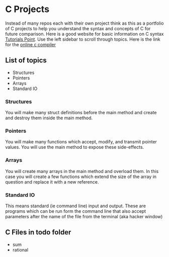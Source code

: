 # C Projects
Instead of many repos each with their own project think as this as a portfolio of C projects to help you understand the syntax and concepts of C for future comparison.  Here is a good website for basic information on C syntax [Tutorials Point](https://www.tutorialspoint.com/cprogramming/index.htm).  Use the left sidebar to scroll through topics.  Here is the link for the [online c compiler](https://www.onlinegdb.com/)

## List of topics
-  Structures
-  Pointers
-  Arrays
-  Standard IO

### Structures
You will make many struct definitions before the main method and create and destroy them inside the main method.

### Pointers
You will make many functions which accept, modify, and transmit pointer values.  You will use the main method to expose these side-effects.

### Arrays
You will create many arrays in the main method and overload them.  In this case you will create a few functions which extend the size of the array in question and replace it with a new reference.

### Standard IO
This means standard (ie command line) input and output.  These are programs which can be run form the command line that also accept parameters after the name of the file from the terminal (aka hacker window)

## C Files in todo folder
-  sum
-  rational
